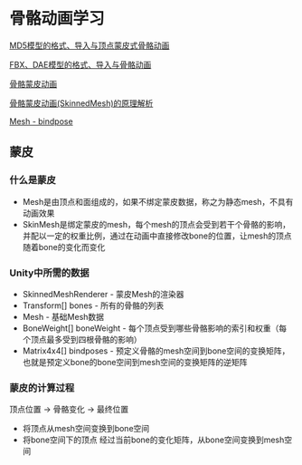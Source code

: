 # 骨骼动画学习

[MD5模型的格式、导入与顶点蒙皮式骨骼动画](http://www.zwqxin.com/archives/opengl/model-md5-format-import-animation-1.html)

[FBX、DAE模型的格式、导入与骨骼动画](https://zhuanlan.zhihu.com/p/158954810)

[骨骼蒙皮动画](https://zhuanlan.zhihu.com/p/87583171)

[骨骼蒙皮动画(SkinnedMesh)的原理解析](http://www.manew.com/thread-92779-1-1.html)

[Mesh - bindpose](file:///E:/software/Untiy/2019.3.15f1/Editor/Data/Documentation/en/ScriptReference/Mesh-bindposes.html)

## 蒙皮

### 什么是蒙皮

- Mesh是由顶点和面组成的，如果不绑定蒙皮数据，称之为静态mesh，不具有动画效果
- SkinMesh是绑定蒙皮的mesh，每个mesh的顶点会受到若干个骨骼的影响，并配以一定的权重比例，通过在动画中直接修改bone的位置，让mesh的顶点随着bone的变化而变化

### Unity中所需的数据

- SkinnedMeshRenderer - 蒙皮Mesh的渲染器
- Transform[] bones - 所有的骨骼的列表
- Mesh - 基础Mesh数据
- BoneWeight[] boneWeight - 每个顶点受到哪些骨骼影响的索引和权重（每个顶点最多受到四根骨骼的影响）
- Matrix4x4[] bindposes - 预定义骨骼的mesh空间到bone空间的变换矩阵，也就是预定义bone的bone空间到mesh空间的变换矩阵的逆矩阵

### 蒙皮的计算过程

顶点位置 -> 骨骼变化 -> 最终位置

- 将顶点从mesh空间变换到bone空间
- 将bone空间下的顶点 经过当前bone的变化矩阵，从bone空间变换到mesh空间

